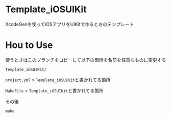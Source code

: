 # Template_iOSUIKit
XcodeGenを使ってiOSアプリをUIKitで作るときのテンプレート

# Hou to Use
使うときはこのブランチをコピーして以下の箇所を名前を任意なものに変更する

`Template_iOSUIKit/`

`project.yml` > `Template_iOSUIKit`と書かれてる箇所

`MakeFile` > `Template_iOSUIKit`と書かれてる箇所

その後

```
make
```
